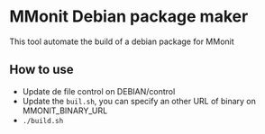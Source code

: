 # MMonit Debian package maker

This tool automate the build of a debian package for MMonit

## How to use
* Update de file control on DEBIAN/control
* Update the `buil.sh`, you can specify an other URL of binary on MMONIT_BINARY_URL
* `./build.sh`
